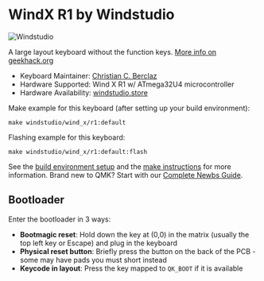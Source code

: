 # WindX R1 by Windstudio

![Windstudio](https://windstudio.store/cdn/shop/files/20220831191615_4833cd38-da74-4ed2-bd46-80bcb02336b8.jpg?v=1679464964&width=240)

A large layout keyboard without the function keys. [More info on geekhack.org](https://geekhack.org/index.php?topic=114767.0)

-   Keyboard Maintainer: [Christian C. Berclaz](https://github.com/chrisgve)
-   Hardware Supported: Wind X R1 w/ ATmega32U4 microcontroller
-   Hardware Availability: [windstudio.store](https://windstudio.store/collections/wind-x)

Make example for this keyboard (after setting up your build environment):

    make windstudio/wind_x/r1:default

Flashing example for this keyboard:

    make windstudio/wind_x/r1:default:flash

See the [build environment setup](getting_started_build_tools) and the [make instructions](getting_started_make_guide) for more information. Brand new to QMK? Start with our [Complete Newbs Guide](newbs).

## Bootloader

Enter the bootloader in 3 ways:

-   **Bootmagic reset**: Hold down the key at (0,0) in the matrix (usually the top left key or Escape) and plug in the keyboard
-   **Physical reset button**: Briefly press the button on the back of the PCB - some may have pads you must short instead
-   **Keycode in layout**: Press the key mapped to `QK_BOOT` if it is available

